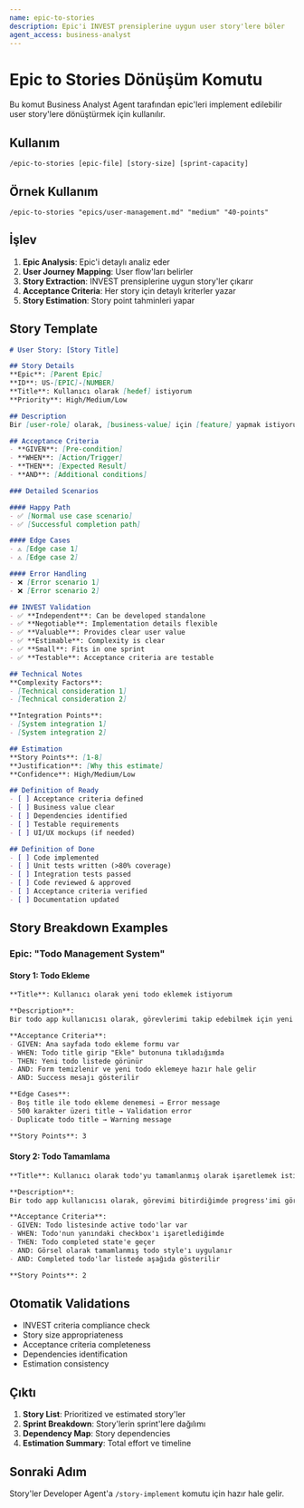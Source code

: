 ```yaml
---
name: epic-to-stories
description: Epic'i INVEST prensiplerine uygun user story'lere böler
agent_access: business-analyst
---
```


# Epic to Stories Dönüşüm Komutu

Bu komut Business Analyst Agent tarafından epic'leri implement edilebilir user story'lere dönüştürmek için kullanılır.

## Kullanım
```
/epic-to-stories [epic-file] [story-size] [sprint-capacity]
```

## Örnek Kullanım
```
/epic-to-stories "epics/user-management.md" "medium" "40-points"
```

## İşlev
1. **Epic Analysis**: Epic'i detaylı analiz eder
2. **User Journey Mapping**: User flow'ları belirler
3. **Story Extraction**: INVEST prensiplerine uygun story'ler çıkarır
4. **Acceptance Criteria**: Her story için detaylı kriterler yazar
5. **Story Estimation**: Story point tahminleri yapar

## Story Template
```markdown
# User Story: [Story Title]

## Story Details
**Epic**: [Parent Epic]
**ID**: US-[EPIC]-[NUMBER]
**Title**: Kullanıcı olarak [hedef] istiyorum
**Priority**: High/Medium/Low

## Description
Bir [user-role] olarak, [business-value] için [feature] yapmak istiyorum.

## Acceptance Criteria
- **GIVEN**: [Pre-condition]
- **WHEN**: [Action/Trigger]  
- **THEN**: [Expected Result]
- **AND**: [Additional conditions]

### Detailed Scenarios

#### Happy Path
- ✅ [Normal use case scenario]
- ✅ [Successful completion path]

#### Edge Cases
- ⚠️ [Edge case 1]
- ⚠️ [Edge case 2]

#### Error Handling  
- ❌ [Error scenario 1]
- ❌ [Error scenario 2]

## INVEST Validation
- ✅ **Independent**: Can be developed standalone
- ✅ **Negotiable**: Implementation details flexible
- ✅ **Valuable**: Provides clear user value
- ✅ **Estimable**: Complexity is clear
- ✅ **Small**: Fits in one sprint
- ✅ **Testable**: Acceptance criteria are testable

## Technical Notes
**Complexity Factors**:
- [Technical consideration 1]
- [Technical consideration 2]

**Integration Points**:
- [System integration 1]
- [System integration 2]

## Estimation
**Story Points**: [1-8]
**Justification**: [Why this estimate]
**Confidence**: High/Medium/Low

## Definition of Ready
- [ ] Acceptance criteria defined
- [ ] Business value clear
- [ ] Dependencies identified
- [ ] Testable requirements
- [ ] UI/UX mockups (if needed)

## Definition of Done
- [ ] Code implemented
- [ ] Unit tests written (>80% coverage)
- [ ] Integration tests passed
- [ ] Code reviewed & approved
- [ ] Acceptance criteria verified
- [ ] Documentation updated
```

## Story Breakdown Examples

### Epic: "Todo Management System"

#### Story 1: Todo Ekleme
```markdown
**Title**: Kullanıcı olarak yeni todo eklemek istiyorum

**Description**: 
Bir todo app kullanıcısı olarak, görevlerimi takip edebilmek için yeni todo eklemek istiyorum.

**Acceptance Criteria**:
- GIVEN: Ana sayfada todo ekleme formu var
- WHEN: Todo title girip "Ekle" butonuna tıkladığımda
- THEN: Yeni todo listede görünür
- AND: Form temizlenir ve yeni todo eklemeye hazır hale gelir
- AND: Success mesajı gösterilir

**Edge Cases**:
- Boş title ile todo ekleme denemesi → Error message
- 500 karakter üzeri title → Validation error
- Duplicate todo title → Warning message

**Story Points**: 3
```

#### Story 2: Todo Tamamlama
```markdown
**Title**: Kullanıcı olarak todo'yu tamamlanmış olarak işaretlemek istiyorum

**Description**:
Bir todo app kullanıcısı olarak, görevimi bitirdiğimde progress'imi görebilmek için todo'yu completed olarak işaretlemek istiyorum.

**Acceptance Criteria**:
- GIVEN: Todo listesinde active todo'lar var
- WHEN: Todo'nun yanındaki checkbox'ı işaretlediğimde
- THEN: Todo completed state'e geçer
- AND: Görsel olarak tamamlanmış todo style'ı uygulanır
- AND: Completed todo'lar listede aşağıda gösterilir

**Story Points**: 2
```

## Otomatik Validations
- INVEST criteria compliance check
- Story size appropriateness
- Acceptance criteria completeness
- Dependencies identification
- Estimation consistency

## Çıktı
1. **Story List**: Prioritized ve estimated story'ler
2. **Sprint Breakdown**: Story'lerin sprint'lere dağılımı
3. **Dependency Map**: Story dependencies
4. **Estimation Summary**: Total effort ve timeline

## Sonraki Adım
Story'ler Developer Agent'a `/story-implement` komutu için hazır hale gelir.